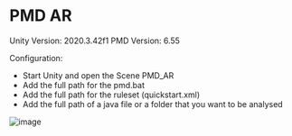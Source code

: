 # PMD AR

Unity Version: 2020.3.42f1
PMD Version: 6.55


Configuration:
- Start Unity and open the Scene PMD_AR
- Add the full path for the pmd.bat
- Add the full path for the ruleset (quickstart.xml)
- Add the full path of a java file or a folder that you want to be analysed

![image](https://user-images.githubusercontent.com/20475497/207558973-bfec267a-8f5b-48c7-8227-9553dedb0c7e.png)
